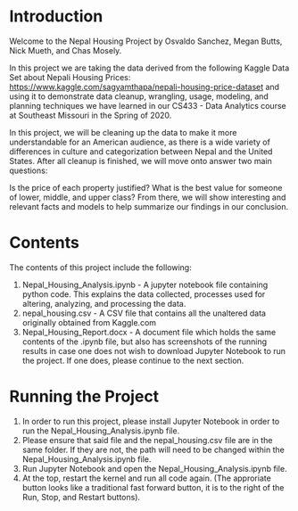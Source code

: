# Introduction
Welcome to the Nepal Housing Project by Osvaldo Sanchez, Megan Butts, Nick Mueth, and Chas Mosely.

In this project we are taking the data derived from the following Kaggle Data Set about Nepali Housing Prices: https://www.kaggle.com/sagyamthapa/nepali-housing-price-dataset and using it to demonstrate data cleanup, wrangling, usage, modeling, and planning techniques we have learned in our CS433 - Data Analytics course at Southeast Missouri in the Spring of 2020.

In this project, we will be cleaning up the data to make it more understandable for an American audience, as there is a wide variety of differences in culture and categorization between Nepal and the United States. After all cleanup is finished, we will move onto answer two main questions:

Is the price of each property justified?
What is the best value for someone of lower, middle, and upper class?
From there, we will show interesting and relevant facts and models to help summarize our findings in our conclusion.

# Contents
The contents of this project include the following:
1. Nepal_Housing_Analysis.ipynb - A jupyter notebook file containing python code.  This explains the data collected, processes used for altering, analyzing, and processing the data.
2. nepal_housing.csv - A CSV file that contains all the unaltered data originally obtained from Kaggle.com
3. Nepal_Housing_Report.docx - A document file which holds the same contents of the .ipynb file, but also has screenshots of the running results in case one does not wish to download Jupyter Notebook to run the project.  If one does, please continue to the next section.

# Running the Project
1. In order to run this project, please install Jupyter Notebook in order to run the Nepal_Housing_Analysis.ipynb file.
2. Please ensure that said file and the nepal_housing.csv file are in the same folder.  If they are not, the path will need to be changed within the Nepal_Housing_Analysis.ipynb file.
3. Run Jupyter Notebook and open the Nepal_Housing_Analysis.ipynb file.
4. At the top, restart the kernel and run all code again.  (The approriate button looks like a traditional fast forward button, it is to the right of the Run, Stop, and Restart buttons).
